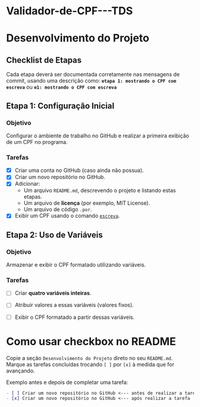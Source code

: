 # Validador-de-CPF---TDS

# Desenvolvimento do Projeto

## Checklist de Etapas

Cada etapa deverá ser documentada corretamente nas mensagens de commit, usando uma descrição como:
**`etapa 1: mostrando o CPF com escreva`** ou **`e1: mostrando o CPF com escreva`**

## Etapa 1: Configuração Inicial

### Objetivo
Configurar o ambiente de trabalho no GitHub e realizar a primeira exibição de um CPF no programa.

### Tarefas
- [x] Criar uma conta no GitHub (caso ainda não possua).
- [x] Criar um novo repositório no GitHub.
- [x] Adicionar:
    - Um arquivo `README.md`, descrevendo o projeto e listando estas etapas.
    - Um arquivo de **licença** (por exemplo, MIT License).
    - Um arquivo de código `.por`.
- [x] Exibir um CPF usando o comando [`escreva`](https://github.com/gutohertzog/tds-senac-tech/blob/main/uc2-desenvolver-algoritmos/1.portugol/entrada-saida.md#fun%C3%A7%C3%A3o-escreva).

 ## Etapa 2: Uso de Variáveis

### Objetivo
Armazenar e exibir o CPF formatado utilizando variáveis.

### Tarefas
- [ ] Criar **quatro variáveis inteiras**.
- [ ] Atribuir valores a essas variáveis (valores fixos).
- [ ] Exibir o CPF formatado a partir dessas variáveis.


# Como usar checkbox no README

Copie a seção `Desenvolvimento do Projeto` direto no seu `README.md`.<br>
Marque as tarefas concluídas trocando `[ ]` por `[x]` à medida que for avançando.

Exemplo antes e depois de completar uma tarefa:

```markdown
- [ ] Criar um novo repositório no GitHub <--- antes de realizar a tarefa
- [x] Criar um novo repositório no GitHub <--- após realizar a tarefa
```
